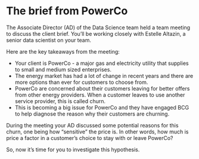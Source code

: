 # The brief from PowerCo

The Associate Director (AD) of the Data Science team held a team meeting to discuss the client brief. You’ll be working closely with Estelle Altazin, a senior data scientist on your team.

Here are the key takeaways from the meeting:

- Your client is PowerCo - a major gas and electricity utility that supplies to small and medium sized enterprises.
- The energy market has had a lot of change in recent years and there are more options than ever for customers to choose from.
- PowerCo are concerned about their customers leaving for better offers from other energy providers. When a customer leaves to use another service provider, this is called churn.
- This is becoming a big issue for PowerCo and they have engaged BCG to help diagnose the reason why their customers are churning.

During the meeting your AD discussed some potential reasons for this churn, one being how “sensitive” the price is. In other words, how much is price a factor in a customer’s choice to stay with or leave PowerCo?

So, now it’s time for you to investigate this hypothesis.
